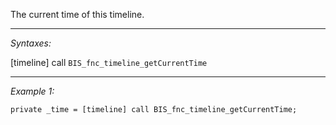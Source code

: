 The current time of this timeline.


---
*Syntaxes:*

[timeline] call `BIS_fnc_timeline_getCurrentTime`

---
*Example 1:*

```sqf
private _time = [timeline] call BIS_fnc_timeline_getCurrentTime;
```